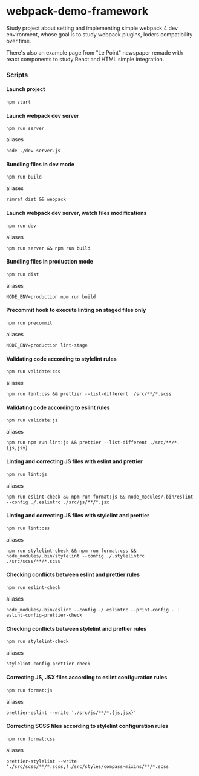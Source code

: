 # webpack-demo-framework
<p>Study project about setting and implementing simple webpack 4 dev environment, whose goal is to study webpack plugins, loders compatibility over time.<p>
<p>There's also an example page from "Le Point" newspaper remade with react components to study React and HTML simple integration.<p>

### Scripts

#### Launch project
```
npm start
```
#### Launch webpack dev server
```
npm run server
```
aliases
```
node ./dev-server.js
```
#### Bundling files in dev mode
```
npm run build
```
aliases
```
rimraf dist && webpack
```
#### Launch webpack dev server, watch files modifications
```
npm run dev
```
aliases
```
npm run server && npm run build
```
#### Bundling files in production mode
```
npm run dist
```
aliases
```
NODE_ENV=production npm run build
```
#### Precommit hook to execute linting on staged files only
```
npm run precommit
```
aliases
```
NODE_ENV=production lint-stage
```
#### Validating code according to stylelint rules
```
npm run validate:css
```
aliases
```
npm run lint:css && prettier --list-different ./src/**/*.scss
```
#### Validating code according to eslint rules
```
npm run validate:js
```
aliases
```
npm run npm run lint:js && prettier --list-different ./src/**/*.{js,jsx}
```
#### Linting and correcting JS files with eslint and prettier
```
npm run lint:js
```
aliases
```
npm run eslint-check && npm run format:js && node_modules/.bin/eslint --config ./.eslintrc ./src/js/**/*.jsx
```
#### Linting and correcting JS files with stylelint and prettier
```
npm run lint:css
```
aliases
```
npm run stylelint-check && npm run format:css && node_modules/.bin/stylelint --config ./.stylelintrc ./src/scss/**/*.scss
```
#### Checking conflicts between eslint and prettier rules
```
npm run eslint-check
```
aliases
```
node_modules/.bin/eslint --config ./.eslintrc --print-config . | eslint-config-prettier-check
```
#### Checking conflicts between stylelint and prettier rules
```
npm run stylelint-check
```
aliases
```
stylelint-config-prettier-check
```
#### Correcting JS, JSX files according to eslint configuration rules
```
npm run format:js
```
aliases
```
prettier-eslint --write './src/js/**/*.{js,jsx}'
```
#### Correcting SCSS files according to stylelint configuration rules
```
npm run format:css
```
aliases
```
prettier-stylelint --write './src/scss/**/*.scss,!./src/styles/compass-mixins/**/*.scss
```
